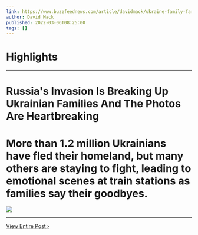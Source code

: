 ```yaml
---
link: https://www.buzzfeednews.com/article/davidmack/ukraine-family-farewell-photos-men-stay-fight
author: David Mack
published: 2022-03-06T08:25:00
tags: []
---
```

# Highlights


---
# Russia's Invasion Is Breaking Up Ukrainian Families And The Photos Are Heartbreaking
# More than 1.2 million Ukrainians have fled their homeland, but many others are staying to fight, leading to emotional scenes at train stations as families say their goodbyes.

![](https://img.buzzfeed.com/buzzfeed-static/static/2022-03/4/18/tmp/590adf90ee53/tmp-name-2-715-1646418349-0_dblbig.jpg)

---

[View Entire Post ›](https://www.buzzfeednews.com/article/davidmack/ukraine-family-farewell-photos-men-stay-fight)